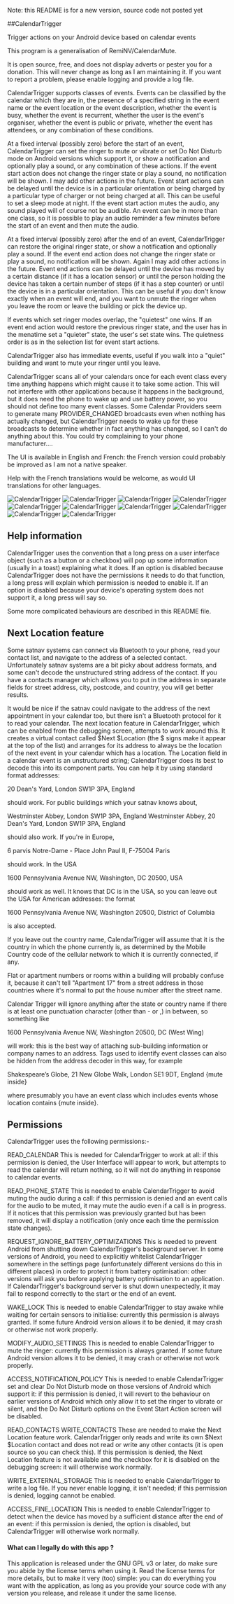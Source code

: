 Note: this README is for a new version, source code not posted yet

##CalendarTrigger

Trigger actions on your Android device based on calendar events

This program is a generalisation of RemiNV/CalendarMute.

It is open source, free, and does not display adverts or pester you for a donation. This will never change as long as I am maintaining it. If you want to report a problem, please enable logging and provide a log file.

CalendarTrigger supports classes of events. Events can be classified by the calendar which they are in, the presence of a specified string in the event name or the event location or the event description, whether the event is busy, whether the event is recurrent, whether the user is the event's organiser, whether the event is public or private, whether the event has attendees, or any combination of these conditions.

At a fixed interval (possibly zero) before the start of an event, CalendarTrigger can set the ringer to mute or vibrate or set Do Not Disturb mode on Android versions which support it, or show a notification and optionally play a sound, or any combination of these actions. If the event start action does not change the ringer state or play a sound, no notification will be shown. I may add other actions in the future. Event start actions can be delayed until the device is in a particular orientation or being charged by a particular type of charger or not being charged at all. This can be useful to set a sleep mode at night. If the event start action mutes the audio, any sound played will of course not be audible. An event can be in more than one class, so it is possible to play an audio reminder a few minutes before the start of an event and then mute the audio.

At a fixed interval (possibly zero) after the end of an event, CalendarTrigger can restore the original ringer state, or show a notification and optionally play a sound. If the event end action does not change the ringer state or play a sound, no notification will be shown. Again I may add other actions in the future. Event end actions can be delayed until the device has moved by a certain distance (if it has a location sensor) or until the person holding the device has taken a certain number of steps (if it has a step counter) or until the device is in a particular orientation. This can be useful if you don't know exactly when an event will end, and you want to unmute the ringer when you leave the room or leave the building or pick the device up.

If events which set ringer modes overlap, the "quietest" one wins. If an event end action would restore the previous ringer state, and the user has in the menatime set a "quieter" state, the user's set state wins. The quietness order is as in the selection list for event start actions.

CalendarTrigger also has immediate events, useful if you walk into a "quiet" building and want to mute your ringer until you leave.

CalendarTrigger scans all of your calendars once for each event class every time anything happens which might cause it to take some action. This will not interfere with other applications because it happens in the background, but it does need the phone to wake up and use battery power, so you should not define too many event classes. Some Calendar Providers seem to generate many PROVIDER_CHANGED broadcasts even when nothing has actually changed, but CalendarTrigger needs to wake up for these broadcasts to determine whether in fact anything has changed, so I can't do anything about this. You could try complaining to your phone manufacturer....

The UI is available in English and French: the French version could probably be improved as I am not a native speaker.

Help with the French translations would be welcome, as would UI translations for other languages.

![CalendarTrigger](./assets/StartScreen.png)
![CalendarTrigger](./assets/DebuggingScreen.png)
![CalendarTrigger](./assets/ExampleScreen.png)
![CalendarTrigger](./assets/NewClassScreen.png)
![CalendarTrigger](./assets/DefineClassScreen.png)
![CalendarTrigger](./assets/StartConditionScreen.png)
![CalendarTrigger](./assets/StartHelpScreen.png)
![CalendarTrigger](./assets/StartActionScreen.png)
![CalendarTrigger](./assets/EndConditionScreen.png)
![CalendarTrigger](./assets/EndActionScreen.png)

## Help information
CalendarTrigger uses the convention that a long press on a user interface object (such as a button or a checkbox) will pop up some information (usually in a toast) explaining what it does. If an option is disabled because CalendarTrigger does not have the permissions it needs to do that function, a long press will explain which permission is needed to enable it. If an option is disabled because your device's operating system does not support it, a long press will say so.

Some more complicated behaviours are described in this README file.

## Next Location feature

Some satnav systems can connect via Bluetooth to your phone, read your contact list, and navigate to the address of a selected contact. Unfortunately satnav
systems are a bit picky about address formats, and some can't decode the
unstructured string address of the contact. If you have a contacts manager which allows you to put in the address in separate fields for street address,
city, postcode, and country, you will get better results.

It would be nice if the satnav could navigate to the address of the next appointment in your calendar too, but there isn't a Bluetooth protocol for it to read your calendar. The next location feature in CalendarTrigger, which can be enabled from the debugging screen, attempts to work around this. It creates a virtual contact called $Next $Location (the $ signs make it appear at the top of the list) and arranges for its address to always be the location of the next event in your calendar which has a location. The Location field in a calendar event is an unstructured string; CalendarTrigger does its best to decode this into its component parts. You can help it by using standard format addresses:

20 Dean's Yard, London SW1P 3PA, England

should work. For public buildings which your satnav knows about,

Westminster Abbey, London SW1P 3PA, England
Westminster Abbey, 20 Dean's Yard, London SW1P 3PA, England

should also work. If you're in Europe,

6 parvis Notre-Dame - Place John Paul II, F-75004 Paris

should work. In the USA

1600 Pennsylvania Avenue NW, Washington, DC 20500, USA

should work as well. It knows that DC is in the USA, so you can leave out the USA for American addresses: the format

1600 Pennsylvania Avenue NW, Washington 20500, District of Columbia

is also accepted.

If you leave out the country name, CalendarTrigger will assume that it is the country in which the phone currently is, as determined by the Mobile Country code of the cellular network to which it is currently connected, if any.

Flat or apartment numbers or rooms within a building will probably confuse it, because it can't tell "Apartment 17" from a street address in those countries where it's normal to put the house number after the street name.

Calendar Trigger will ignore anything after the state or country name if there is at least one punctuation character (other than - or ,) in between, so something like

1600 Pennsylvania Avenue NW, Washington 20500, DC (West Wing)

will work: this is the best way of attaching sub-building information or company names to an address. Tags used to identify event classes can also be hidden from the address decoder in this way, for example

Shakespeare’s Globe, 21 New Globe Walk, London SE1 9DT, England {mute inside}

where presumably you have an event class which includes events whose location contains {mute inside}.

## Permissions
CalendarTrigger uses the following permissions:-

READ_CALENDAR
This is needed for CalendarTrigger to work at all: if this permission is denied, the User Interface will appear to work, but attempts to read the calendar will return nothing, so it will not do anything in response to calendar events.

READ_PHONE_STATE
This is needed to enable CalendarTrigger to avoid muting the audio during a call: if this permission is denied and an event calls for the audio to be muted, it may mute the audio even if a call is in progress. If it notices that this permission was previously granted but has been removed, it will display a notification (only once each time the permission state changes).

REQUEST_IGNORE_BATTERY_OPTIMIZATIONS
This is needed to prevent Android from shutting down CalendarTrigger's background server. In some versions of Android, you need to explicitly whitelist CalendarTrigger somewhere in the settings page (unfortunately different versions do this in different places) in order to protect it from battery optimisation: other versions will ask you before applying battery optimisation to an application. If CalendarTrigger's background server is shut down unexpectedly, it may fail to respond correctly to the start or the end of an event.

WAKE_LOCK
This is needed to enable CalendarTrigger to stay awake while waiting for certain sensors to initialise: currently this permission is always granted. If some future Android version allows it to be denied, it may crash or otherwise not work properly.

MODIFY_AUDIO_SETTINGS
This is needed to enable CalendarTrigger to mute the ringer: currently this permission is always granted. If some future Android version allows it to be denied, it may crash or otherwise not work properly.

ACCESS_NOTIFICATION_POLICY
This is needed to enable CalendarTrigger set and clear Do Not Disturb mode on those versions of Android which support it: if this permission is denied, it will revert to the behaviour on earlier versions of Android which only allow it to set the ringer to vibrate or silent, and the Do Not Disturb options on the Event Start Action screen will be disabled.

READ_CONTACTS
WRITE_CONTACTS
These are needed to make the Next Location feature work. CalendarTrigger only reads and write its own $Next $Location contact and does not read or write any other contacts (it is open source so you can check this). If this permission is denied, the Next Location feature is not available and the checkbox for it is disabled on the debugging screen: it will otherwise work normally.

WRITE_EXTERNAL_STORAGE
This is needed to enable CalendarTrigger to write a log file. If you never enable logging, it isn't needed; if this permission is denied, logging cannot be enabled.

ACCESS_FINE_LOCATION
This is needed to enable CalendarTrigger to detect when the device has moved by a sufficient distance after the end of an event: if this permission is denied, the option is disabled, but CalendarTrigger will otherwise work normally.

#### What can I legally do with this app ?
This application is released under the GNU GPL v3 or later, do make sure you abide by the license terms when using it.
Read the license terms for more details, but to make it very (too) simple: you can do everything you want with the application, as long as you provide your source code with any version you release, and release it under the same license.

